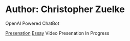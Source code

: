 # Author: Christopher Zuelke
OpenAI Powered ChatBot

[Presenation](https://github.com/ChrisZuelke/Chatbot/blob/master/Building%20an%20AI%20Chatbot%20PowerPoint.pdf)
[Essay](https://github.com/ChrisZuelke/Chatbot/blob/master/Building%20an%20AI%20chatbot.pdf)
Video Presenation In Progress

